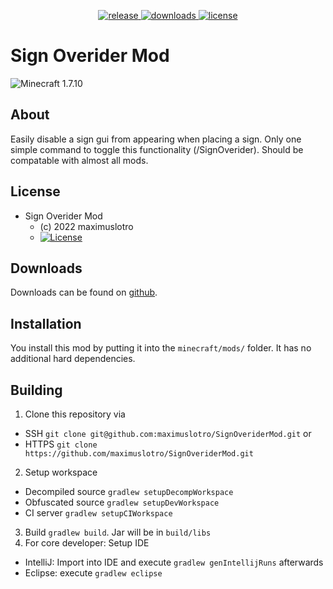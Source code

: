 <p align="center">
  <a href="https://github.com/maximuslotro/SignOveriderMod/releases" target="_blank">
    <img alt="release" src="https://img.shields.io/github/v/release/maximuslotro/SignOveriderMod?color=56bcd3" />
  </a>
  <a href="https://github.com/maximuslotro/SignOveriderMod/releases" target="_blank">
    <img alt="downloads" src="https://img.shields.io/github/downloads/maximuslotro/SignOveriderMod/total?color=56bcd3" />
  </a>
  <a href="https://github.com/maximuslotro/SignStory/main/LICENSE.md" target="_blank">
    <img alt="license" src="https://img.shields.io/badge/License-MIT-blue.svg?style=flat" />
  </a>
</p>

# Sign Overider Mod
![Minecraft 1.7.10](https://img.shields.io/badge/Minecraft-1.7.10-green.svg?style=flat)

## About

Easily disable a sign gui from appearing when placing a sign. Only one simple command to toggle this functionality (/SignOverider). Should be compatable with almost all mods.

## License
* Sign Overider Mod
  - (c) 2022 maximuslotro
  - [![License](https://img.shields.io/badge/License-MIT-blue.svg?style=flat)](https://raw.githubusercontent.com/maximuslotro/SignOveriderMod/main/LICENSE.md)

## Downloads

Downloads can be found on [github](https://github.com/maximuslotr/SignOveriderMod/releases).

## Installation

You install this mod by putting it into the `minecraft/mods/` folder. It has no additional hard dependencies.

## Building

1. Clone this repository via
  - SSH `git clone git@github.com:maximuslotro/SignOveriderMod.git` or
  - HTTPS `git clone https://github.com/maximuslotro/SignOveriderMod.git`
2. Setup workspace
  - Decompiled source `gradlew setupDecompWorkspace`
  - Obfuscated source `gradlew setupDevWorkspace`
  - CI server `gradlew setupCIWorkspace`
3. Build `gradlew build`. Jar will be in `build/libs`
4. For core developer: Setup IDE
  - IntelliJ: Import into IDE and execute `gradlew genIntellijRuns` afterwards
  - Eclipse: execute `gradlew eclipse`


